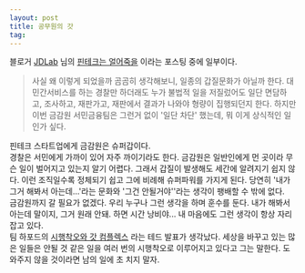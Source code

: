```yaml
---
layout: post
title: 공무원의 갓
tag: 
---
```


블로거 [JDLab](http://jdlab.org/wp/) 님의 [핀테크는 얼어죽을](http://jdlab.org/wp/52-%ED%95%80%ED%85%8C%ED%81%AC%EB%8A%94-%EC%96%BC%EC%96%B4%EC%A3%BD%EC%9D%84/) 이라는 포스팅 중에 일부이다.  
> 사실 왜 이렇게 되었을까 곰곰히 생각해보니, 일종의 갑질문화가 아닐까 한다. 대민간서비스를 하는 경찰만 하더래도 누가 불법적 일을 저질렀어도 일단 면담하고, 조사하고, 재판가고, 재판에서 결과가 나와야 형량이 집행되던지 한다. 하지만 이번 금감원 서민금융팀은 그런거 없이 '일단 차단' 했는데, 뭐 이게 상식적인 일인가 싶다.  

핀테크 스타트업에게 금감원은 슈퍼갑이다.  
경찰은 서민에게 가까이 있어 자주 까이기라도 한다. 금감원은 일반인에게 먼 곳이라 무슨 일이 벌어지고 있는지 알기 어렵다. 그래서 갑질이 발생해도 세간에 알려지기 쉽지 않다. 이런 조직일수록 정체되기 쉽고 그에 비례해 슈퍼파워를 가지게 된다. 당연히 '내가 그거 해봐서 아는데...'라는 문화와 '그건 안될거야''라는 생각이 팽배할 수 밖에 없다.  
금감원까지 갈 필요가 없겠다. 우리 누구나 그런 생각을 하며 훈수를 둔다. 내가 해봐서 아는데 말이지, 그거 원래 안돼. 하면 시간 낭비야... 내 마음에도 그런 생각이 항상 자리 잡고 있다.  
팀 하포드의 [시행착오와 갓 컴플렉스](http://www.ted.com/talks/tim_harford?language=ko) 라는 테드 발표가 생각났다. 세상을 바꾸고 있는 많은 일들은 안될 것 같은 일을 여러 번의 시행착오로 이루어지고 있다고 그는 말한다. 도와주지 않을 것이라면 남의 일에 초 치지 말자.